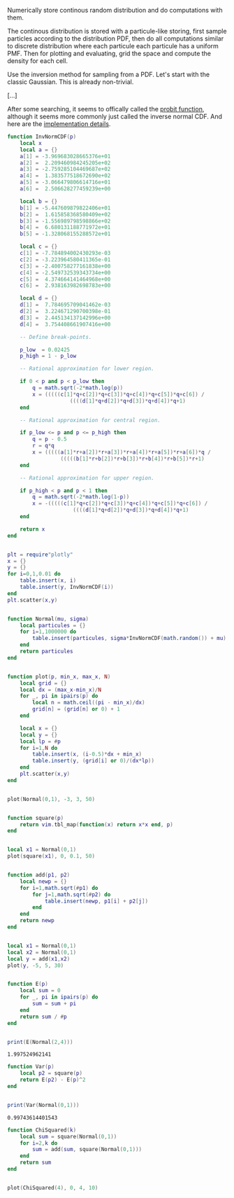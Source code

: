Numerically store continous random distribution and do computations with them.

The continous distribution is stored with a particule-like storing, first
sample particles according to the distribution PDF, then do all
computations similar to discrete distribution where each particule
each particule has a uniform PMF. Then for plotting and evaluating,
grid the space and compute the density for each cell.

Use the inversion method for sampling from a PDF. Let's start with the classic Gaussian.
This is already non-trivial.

[...]

After some searching, it seems to offically called the [probit function](https://en.wikipedia.org/wiki/Probit),
although it seems more commonly just called the inverse normal CDF.
And here are the [implementation details](https://web.archive.org/web/20151030215612/http://home.online.no/~pjacklam/notes/invnorm/).

```lua
function InvNormCDF(p)
	local x
	local a = {}
	a[1] = -3.969683028665376e+01
	a[2] =  2.209460984245205e+02
	a[3] = -2.759285104469687e+02
	a[4] =  1.383577518672690e+02
	a[5] = -3.066479806614716e+01
	a[6] =  2.506628277459239e+00

	local b = {}
	b[1] = -5.447609879822406e+01
	b[2] =  1.615858368580409e+02
	b[3] = -1.556989798598866e+02
	b[4] =  6.680131188771972e+01
	b[5] = -1.328068155288572e+01

	local c = {}
	c[1] = -7.784894002430293e-03
	c[2] = -3.223964580411365e-01
	c[3] = -2.400758277161838e+00
	c[4] = -2.549732539343734e+00
	c[5] =  4.374664141464968e+00
	c[6] =  2.938163982698783e+00

	local d = {}
	d[1] =  7.784695709041462e-03
	d[2] =  3.224671290700398e-01
	d[3] =  2.445134137142996e+00
	d[4] =  3.754408661907416e+00

	-- Define break-points.

	p_low  = 0.02425
	p_high = 1 - p_low

	-- Rational approximation for lower region.

	if 0 < p and p < p_low then
		q = math.sqrt(-2*math.log(p))
		x = (((((c[1]*q+c[2])*q+c[3])*q+c[4])*q+c[5])*q+c[6]) /
					((((d[1]*q+d[2])*q+d[3])*q+d[4])*q+1)
	end

	-- Rational approximation for central region.

	if p_low <= p and p <= p_high then
		q = p - 0.5
		r = q*q
		x = (((((a[1]*r+a[2])*r+a[3])*r+a[4])*r+a[5])*r+a[6])*q /
				 (((((b[1]*r+b[2])*r+b[3])*r+b[4])*r+b[5])*r+1)
	end

	-- Rational approximation for upper region.

	if p_high < p and p < 1 then
		q = math.sqrt(-2*math.log(1-p))
		x = -(((((c[1]*q+c[2])*q+c[3])*q+c[4])*q+c[5])*q+c[6]) /
					 ((((d[1]*q+d[2])*q+d[3])*q+d[4])*q+1)
	end

	return x
end
```
```output[7](5/3/2023 12:29:26 AM)
```


```lua
plt = require"plotly"
x = {}
y = {}
for i=0,1,0.01 do
	table.insert(x, i)
	table.insert(y, InvNormCDF(i))
end
plt.scatter(x,y)
```
```output[11](5/3/2023 12:30:16 AM)
```


```lua
function Normal(mu, sigma)
	local particules = {}
	for i=1,1000000 do
		table.insert(particules, sigma*InvNormCDF(math.random()) + mu) -- so nice
	end
	return particules
end
```
```output[21](5/3/2023 12:46:23 AM)
```

```lua
function plot(p, min_x, max_x, N)
	local grid = {}
	local dx = (max_x-min_x)/N
	for _, pi in ipairs(p) do
		local n = math.ceil((pi - min_x)/dx)
		grid[n] = (grid[n] or 0) + 1
	end

	local x = {}
	local y = {}
	local lp = #p
	for i=1,N do
		table.insert(x, (i-0.5)*dx + min_x)
		table.insert(y, (grid[i] or 0)/(dx*lp))
	end
	plt.scatter(x,y)
end
```
```output[35](5/3/2023 12:52:13 AM)
```

```lua
plot(Normal(0,1), -3, 3, 50)
```
```output[24](5/3/2023 12:46:40 AM)
```

```lua
function square(p)
	return vim.tbl_map(function(x) return x*x end, p)
end
```
```output[33](5/3/2023 12:52:06 AM)
```

```lua
local x1 = Normal(0,1)
plot(square(x1), 0, 0.1, 50)
```
```output[38](5/3/2023 12:52:47 AM)
```

```lua
function add(p1, p2)
	local newp = {}
	for i=1,math.sqrt(#p1) do
		for j=1,math.sqrt(#p2) do
			table.insert(newp, p1[i] + p2[j])
		end
	end
	return newp
end
```
```output[39](5/3/2023 12:54:21 AM)
```

```lua
local x1 = Normal(0,1)
local x2 = Normal(0,1)
local y = add(x1,x2)
plot(y, -5, 5, 30)
```
```output[42](5/3/2023 12:55:21 AM)
```

```lua
function E(p)
	local sum = 0
	for _, pi in ipairs(p) do
		sum = sum + pi
	end
	return sum / #p
end
```
```output[46](5/3/2023 12:58:01 AM)
```

```lua
print(E(Normal(2,4)))
```
```output[50](5/3/2023 12:58:27 AM)
1.997524962141
```

```lua
function Var(p)
	local p2 = square(p)
	return E(p2) - E(p)^2
end
```
```output[51](5/3/2023 12:59:39 AM)
```

```lua
print(Var(Normal(0,1)))
```
```output[53](5/3/2023 1:00:09 AM)
0.99743614401543
```

```lua
function ChiSquared(k)
	local sum = square(Normal(0,1))
	for i=2,k do
		sum = add(sum, square(Normal(0,1)))
	end
	return sum
end
```
```output[55](5/3/2023 1:01:30 AM)
```


```lua
plot(ChiSquared(4), 0, 4, 10)
```
```output[66](5/3/2023 1:04:50 AM)
```


